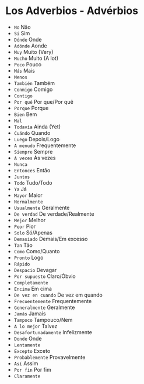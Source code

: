 # Los Adverbios - Advérbios

-   `No` Não
-   `Sí` Sim
-   `Dónde` Onde
-   `Adónde` Aonde
-   `Muy` Muito (Very)
-   `Mucho` Muito (A lot)
-   `Poco` Pouco
-   `Más` Mais
-   `Menos`
-   `También` Também
-   `Conmigo` Comigo
-   `Contigo`
-   `Por qué` Por que/Por quê
-   `Porque` Porque
-   `Bien` Bem
-   `Mal`
-   `Todavía` Ainda (Yet)
-   `Cuándo` Quando
-   `Luego` Depois/Logo
-   `A menudo` Frequentemente
-   `Siempre` Sempre
-   `A veces` Às vezes
-   `Nunca`
-   `Entonces` Então
-   `Juntos`
-   `Todo` Tudo/Todo
-   `Ya` Já
-   `Mayor` Maior
-   `Normalmente`
-   `Usualmente` Geralmente
-   `De verdad` De verdade/Realmente
-   `Mejor` Melhor
-   `Peor` Pior
-   `Solo` Só/Apenas
-   `Demasiado` Demais/Em excesso
-   `Tan` Tão
-   `Como` Como/Quanto
-   `Pronto` Logo
-   `Rápido`
-   `Despacio` Devagar
-   `Por supuesto` Claro/Óbvio
-   `Completamente`
-   `Encima` Em cima
-   `De vez en cuando` De vez em quando
-   `Frecuentemente` Frequentemente
-   `Generalmente` Geralmente
-   `Jamás` Jamais
-   `Tampoco` Tampouco/Nem
-   `A lo mejor` Talvez
-   `Desafortunadamente` Infelizmente
-   `Donde` Onde
-   `Lentamente`
-   `Excepto` Exceto
-   `Probablemente` Provavelmente
-   `Así` Assim
-   `Por fin` Por fim
-   `Claramente`
